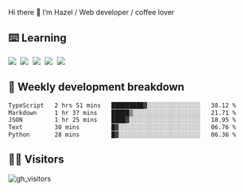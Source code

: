 
Hi there 👋 I’m Hazel / Web developer / coffee lover

## ⌨️ Learning

<samp>
 <a href="https://github.com/vuejs/core"><img src="https://api.iconify.design/logos:vue.svg" /></a>
  <a href="https://github.com/vuejs/core"><img src="https://api.iconify.design/logos:react.svg" /></a>
  <a href="https://github.com/vitejs/vite"><img src="https://api.iconify.design/logos:vitejs.svg" /></a>
  <a href="https://github.com/microsoft/TypeScript"><img src="https://api.iconify.design/logos:typescript-icon.svg" /></a> 
  <a href="https://github.com/unocss/unocss"><img src="https://api.iconify.design/logos:unocss.svg" /></a>
  

</samp>


## 🦀 Weekly development breakdown

<!--START_SECTION:waka-->

```txt
TypeScript   2 hrs 51 mins   █████████▓░░░░░░░░░░░░░░░   38.12 %
Markdown     1 hr 37 mins    █████▒░░░░░░░░░░░░░░░░░░░   21.71 %
JSON         1 hr 25 mins    ████▓░░░░░░░░░░░░░░░░░░░░   18.95 %
Text         30 mins         █▓░░░░░░░░░░░░░░░░░░░░░░░   06.76 %
Python       28 mins         █▓░░░░░░░░░░░░░░░░░░░░░░░   06.36 %
```

<!--END_SECTION:waka-->
## 👬🏻 Visitors

![gh_visitors](https://profile-counter.glitch.me/Hazel-Lin/count.svg)

